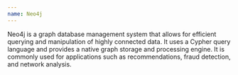```yaml
---
name: Neo4j
---
```


Neo4j is a graph database management system that allows for efficient querying and manipulation of highly connected data. It uses a Cypher query language and provides a native graph storage and processing engine. It is commonly used for applications such as recommendations, fraud detection, and network analysis.